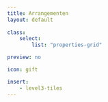 ```yaml
---
title: Arrangementen
layout: default
 
class:
    select: 
        list: "properties-grid"

preview: no

icon: gift

insert:
    - level3-tiles
---
```

